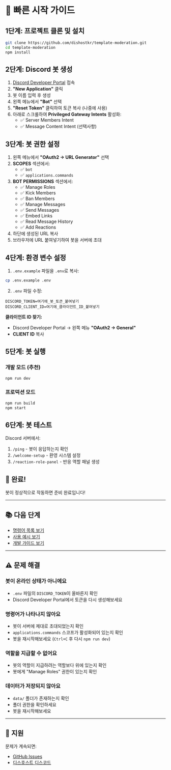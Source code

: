 # 🚀 빠른 시작 가이드

## 1단계: 프로젝트 클론 및 설치

```bash
git clone https://github.com/dishostkr/template-moderation.git
cd template-moderation
npm install
```

## 2단계: Discord 봇 생성

1. [Discord Developer Portal](https://discord.com/developers/applications) 접속
2. **"New Application"** 클릭
3. 봇 이름 입력 후 생성
4. 왼쪽 메뉴에서 **"Bot"** 선택
5. **"Reset Token"** 클릭하여 토큰 복사 (나중에 사용)
6. 아래로 스크롤하여 **Privileged Gateway Intents** 활성화:
   - ✅ Server Members Intent
   - ✅ Message Content Intent (선택사항)

## 3단계: 봇 권한 설정

1. 왼쪽 메뉴에서 **"OAuth2 → URL Generator"** 선택
2. **SCOPES** 섹션에서:
   - ✅ `bot`
   - ✅ `applications.commands`
3. **BOT PERMISSIONS** 섹션에서:
   - ✅ Manage Roles
   - ✅ Kick Members
   - ✅ Ban Members
   - ✅ Manage Messages
   - ✅ Send Messages
   - ✅ Embed Links
   - ✅ Read Message History
   - ✅ Add Reactions
4. 하단에 생성된 URL 복사
5. 브라우저에 URL 붙여넣기하여 봇을 서버에 초대

## 4단계: 환경 변수 설정

1. `.env.example` 파일을 `.env`로 복사:

```bash
cp .env.example .env
```

2. `.env` 파일 수정:

```env
DISCORD_TOKEN=여기에_봇_토큰_붙여넣기
DISCORD_CLIENT_ID=여기에_클라이언트_ID_붙여넣기
```

**클라이언트 ID 찾기:**

- Discord Developer Portal → 왼쪽 메뉴 **"OAuth2 → General"**
- **CLIENT ID** 복사

## 5단계: 봇 실행

### 개발 모드 (추천)

```bash
npm run dev
```

### 프로덕션 모드

```bash
npm run build
npm start
```

## 6단계: 봇 테스트

Discord 서버에서:

1. `/ping` - 봇이 응답하는지 확인
2. `/welcome-setup` - 환영 시스템 설정
3. `/reaction-role-panel` - 반응 역할 패널 생성

## 🎉 완료!

봇이 정상적으로 작동하면 준비 완료입니다!

---

## 📚 다음 단계

- [명령어 목록 보기](README.md#-명령어-목록)
- [사용 예시 보기](README.md#-사용-예시)
- [개발 가이드 보기](README.md#-개발-가이드)

---

## ⚠️ 문제 해결

### 봇이 온라인 상태가 아니에요

- `.env` 파일의 `DISCORD_TOKEN`이 올바른지 확인
- Discord Developer Portal에서 토큰을 다시 생성해보세요

### 명령어가 나타나지 않아요

- 봇이 서버에 제대로 초대되었는지 확인
- `applications.commands` 스코프가 활성화되어 있는지 확인
- 봇을 재시작해보세요 (`Ctrl+C` 후 다시 `npm run dev`)

### 역할을 지급할 수 없어요

- 봇의 역할이 지급하려는 역할보다 위에 있는지 확인
- 봇에게 "Manage Roles" 권한이 있는지 확인

### 데이터가 저장되지 않아요

- `data/` 폴더가 존재하는지 확인
- 폴더 권한을 확인하세요
- 봇을 재시작해보세요

---

## 💬 지원

문제가 계속되면:

- [GitHub Issues](https://github.com/dishostkr/template-moderation/issues)
- [디스호스트 디스코드](https://dishost.kr/discord)
